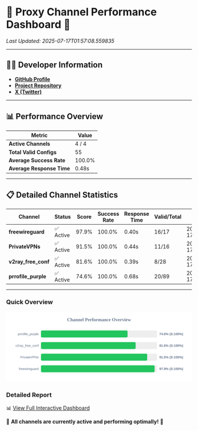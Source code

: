# 🌟 Proxy Channel Performance Dashboard 🌟

_Last Updated: 2025-07-17T01:57:08.559835_

---

## 👩‍💻 Developer Information

- **[GitHub Profile](https://github.com/4n0nymou3)**  
- **[Project Repository](https://github.com/4n0nymou3/multi-proxy-config-fetcher)**  
- **[X (Twitter)](https://x.com/4n0nymou3)**  

---

## 📊 Performance Overview

| Metric                | Value       |
|-----------------------|-------------|
| **Active Channels**   | 4 / 4       |
| **Total Valid Configs** | 55          |
| **Average Success Rate** | 100.0%      |
| **Average Response Time** | 0.48s       |

---

## 📋 Detailed Channel Statistics

| Channel          | Status     | Score  | Success Rate | Response Time | Valid/Total | Last Success               |
|------------------|------------|--------|--------------|---------------|-------------|----------------------------|
| **freewireguard**  | ✅ Active  | 97.9%  | 100.0% | 0.40s         | 16/17       | 2025-07-17T01:57:08.557971 |
| **PrivateVPNs**  | ✅ Active  | 91.5%  | 100.0% | 0.44s         | 11/16       | 2025-07-17T01:57:08.123931 |
| **v2ray_free_conf**  | ✅ Active  | 81.6%  | 100.0% | 0.39s         | 8/28       | 2025-07-17T01:57:07.643692 |
| **prrofile_purple**  | ✅ Active  | 74.6%  | 100.0% | 0.68s         | 20/89       | 2025-07-17T01:57:07.168540 |

---

### Quick Overview
<div align="center">
  <a href="https://raw.githubusercontent.com/nullluser/NullRepo/refs/heads/main/assets/channel_stats_chart.svg">
    <img src="https://raw.githubusercontent.com/nullluser/NullRepo/refs/heads/main/assets/channel_stats_chart.svg" alt="Source Performance Statistics" width="800">
  </a>
</div>

### Detailed Report
📊 [View Full Interactive Dashboard](https://htmlpreview.github.io/?https://github.com/nullluser/NullRepo/blob/main/assets/performance_report.html)

🎉 **All channels are currently active and performing optimally!** 🎉
